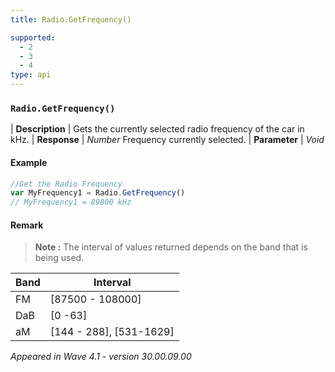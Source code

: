 ```yaml
---
title: Radio.GetFrequency()

supported:
  - 2
  - 3
  - 4
type: api
---
```


### `Radio.GetFrequency()`

| **Description** | Gets the currently selected radio frequency of the car in kHz.
| **Response** | *Number*  Frequency currently selected.
| **Parameter**   | *Void*

#### Example

```javascript
//Get the Radio Frequency
var MyFrequency1 = Radio.GetFrequency()
// MyFrequency1 = 89800 kHz
```
	
#### Remark

>**Note :** The interval of values returned depends on the band that is being used.

Band | Interval
----|----
FM | [87500 - 108000]
DaB | [0 -63]
aM |[144 - 288], [531-1629]

*Appeared in Wave 4.1 - version 30.00.09.00*